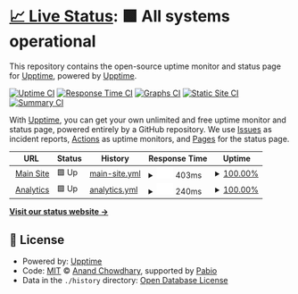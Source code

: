 # [📈 Live Status](https://status.doodadlabs.org): <!--live status--> **🟩 All systems operational**

This repository contains the open-source uptime monitor and status page for [Upptime](https://upptime.js.org), powered by [Upptime](https://github.com/upptime/upptime).

[![Uptime CI](https://github.com/upptime/upptime/workflows/Uptime%20CI/badge.svg)](https://github.com/upptime/upptime/actions?query=workflow%3A%22Uptime+CI%22)
[![Response Time CI](https://github.com/upptime/upptime/workflows/Response%20Time%20CI/badge.svg)](https://github.com/upptime/upptime/actions?query=workflow%3A%22Response+Time+CI%22)
[![Graphs CI](https://github.com/upptime/upptime/workflows/Graphs%20CI/badge.svg)](https://github.com/upptime/upptime/actions?query=workflow%3A%22Graphs+CI%22)
[![Static Site CI](https://github.com/upptime/upptime/workflows/Static%20Site%20CI/badge.svg)](https://github.com/upptime/upptime/actions?query=workflow%3A%22Static+Site+CI%22)
[![Summary CI](https://github.com/upptime/upptime/workflows/Summary%20CI/badge.svg)](https://github.com/upptime/upptime/actions?query=workflow%3A%22Summary+CI%22)

With [Upptime](https://upptime.js.org), you can get your own unlimited and free uptime monitor and status page, powered entirely by a GitHub repository. We use [Issues](https://github.com/upptime/upptime/issues) as incident reports, [Actions](https://github.com/upptime/upptime/actions) as uptime monitors, and [Pages](https://status.doodadlabs.org) for the status page.

<!--start: status pages-->
<!-- This summary is generated by Upptime (https://github.com/upptime/upptime) -->
<!-- Do not edit this manually, your changes will be overwritten -->
<!-- prettier-ignore -->
| URL | Status | History | Response Time | Uptime |
| --- | ------ | ------- | ------------- | ------ |
| <img alt="" src="https://icons.duckduckgo.com/ip3/doodadlabs.org.ico" height="13"> [Main Site](https://doodadlabs.org) | 🟩 Up | [main-site.yml](https://github.com/doodad-labs/uptime-monitor/commits/HEAD/history/main-site.yml) | <details><summary><img alt="Response time graph" src="./graphs/main-site/response-time-week.png" height="20"> 403ms</summary><br><a href="https://status.doodadlabs.org/history/main-site"><img alt="Response time 403" src="https://img.shields.io/endpoint?url=https%3A%2F%2Fraw.githubusercontent.com%2Fdoodad-labs%2Fuptime-monitor%2FHEAD%2Fapi%2Fmain-site%2Fresponse-time.json"></a><br><a href="https://status.doodadlabs.org/history/main-site"><img alt="24-hour response time 403" src="https://img.shields.io/endpoint?url=https%3A%2F%2Fraw.githubusercontent.com%2Fdoodad-labs%2Fuptime-monitor%2FHEAD%2Fapi%2Fmain-site%2Fresponse-time-day.json"></a><br><a href="https://status.doodadlabs.org/history/main-site"><img alt="7-day response time 403" src="https://img.shields.io/endpoint?url=https%3A%2F%2Fraw.githubusercontent.com%2Fdoodad-labs%2Fuptime-monitor%2FHEAD%2Fapi%2Fmain-site%2Fresponse-time-week.json"></a><br><a href="https://status.doodadlabs.org/history/main-site"><img alt="30-day response time 403" src="https://img.shields.io/endpoint?url=https%3A%2F%2Fraw.githubusercontent.com%2Fdoodad-labs%2Fuptime-monitor%2FHEAD%2Fapi%2Fmain-site%2Fresponse-time-month.json"></a><br><a href="https://status.doodadlabs.org/history/main-site"><img alt="1-year response time 403" src="https://img.shields.io/endpoint?url=https%3A%2F%2Fraw.githubusercontent.com%2Fdoodad-labs%2Fuptime-monitor%2FHEAD%2Fapi%2Fmain-site%2Fresponse-time-year.json"></a></details> | <details><summary><a href="https://status.doodadlabs.org/history/main-site">100.00%</a></summary><a href="https://status.doodadlabs.org/history/main-site"><img alt="All-time uptime 100.00%" src="https://img.shields.io/endpoint?url=https%3A%2F%2Fraw.githubusercontent.com%2Fdoodad-labs%2Fuptime-monitor%2FHEAD%2Fapi%2Fmain-site%2Fuptime.json"></a><br><a href="https://status.doodadlabs.org/history/main-site"><img alt="24-hour uptime 100.00%" src="https://img.shields.io/endpoint?url=https%3A%2F%2Fraw.githubusercontent.com%2Fdoodad-labs%2Fuptime-monitor%2FHEAD%2Fapi%2Fmain-site%2Fuptime-day.json"></a><br><a href="https://status.doodadlabs.org/history/main-site"><img alt="7-day uptime 100.00%" src="https://img.shields.io/endpoint?url=https%3A%2F%2Fraw.githubusercontent.com%2Fdoodad-labs%2Fuptime-monitor%2FHEAD%2Fapi%2Fmain-site%2Fuptime-week.json"></a><br><a href="https://status.doodadlabs.org/history/main-site"><img alt="30-day uptime 100.00%" src="https://img.shields.io/endpoint?url=https%3A%2F%2Fraw.githubusercontent.com%2Fdoodad-labs%2Fuptime-monitor%2FHEAD%2Fapi%2Fmain-site%2Fuptime-month.json"></a><br><a href="https://status.doodadlabs.org/history/main-site"><img alt="1-year uptime 100.00%" src="https://img.shields.io/endpoint?url=https%3A%2F%2Fraw.githubusercontent.com%2Fdoodad-labs%2Fuptime-monitor%2FHEAD%2Fapi%2Fmain-site%2Fuptime-year.json"></a></details>
| <img alt="" src="https://icons.duckduckgo.com/ip3/analytics.doodadlabs.org.ico" height="13"> [Analytics](https://analytics.doodadlabs.org/) | 🟩 Up | [analytics.yml](https://github.com/doodad-labs/uptime-monitor/commits/HEAD/history/analytics.yml) | <details><summary><img alt="Response time graph" src="./graphs/analytics/response-time-week.png" height="20"> 240ms</summary><br><a href="https://status.doodadlabs.org/history/analytics"><img alt="Response time 240" src="https://img.shields.io/endpoint?url=https%3A%2F%2Fraw.githubusercontent.com%2Fdoodad-labs%2Fuptime-monitor%2FHEAD%2Fapi%2Fanalytics%2Fresponse-time.json"></a><br><a href="https://status.doodadlabs.org/history/analytics"><img alt="24-hour response time 240" src="https://img.shields.io/endpoint?url=https%3A%2F%2Fraw.githubusercontent.com%2Fdoodad-labs%2Fuptime-monitor%2FHEAD%2Fapi%2Fanalytics%2Fresponse-time-day.json"></a><br><a href="https://status.doodadlabs.org/history/analytics"><img alt="7-day response time 240" src="https://img.shields.io/endpoint?url=https%3A%2F%2Fraw.githubusercontent.com%2Fdoodad-labs%2Fuptime-monitor%2FHEAD%2Fapi%2Fanalytics%2Fresponse-time-week.json"></a><br><a href="https://status.doodadlabs.org/history/analytics"><img alt="30-day response time 240" src="https://img.shields.io/endpoint?url=https%3A%2F%2Fraw.githubusercontent.com%2Fdoodad-labs%2Fuptime-monitor%2FHEAD%2Fapi%2Fanalytics%2Fresponse-time-month.json"></a><br><a href="https://status.doodadlabs.org/history/analytics"><img alt="1-year response time 240" src="https://img.shields.io/endpoint?url=https%3A%2F%2Fraw.githubusercontent.com%2Fdoodad-labs%2Fuptime-monitor%2FHEAD%2Fapi%2Fanalytics%2Fresponse-time-year.json"></a></details> | <details><summary><a href="https://status.doodadlabs.org/history/analytics">100.00%</a></summary><a href="https://status.doodadlabs.org/history/analytics"><img alt="All-time uptime 100.00%" src="https://img.shields.io/endpoint?url=https%3A%2F%2Fraw.githubusercontent.com%2Fdoodad-labs%2Fuptime-monitor%2FHEAD%2Fapi%2Fanalytics%2Fuptime.json"></a><br><a href="https://status.doodadlabs.org/history/analytics"><img alt="24-hour uptime 100.00%" src="https://img.shields.io/endpoint?url=https%3A%2F%2Fraw.githubusercontent.com%2Fdoodad-labs%2Fuptime-monitor%2FHEAD%2Fapi%2Fanalytics%2Fuptime-day.json"></a><br><a href="https://status.doodadlabs.org/history/analytics"><img alt="7-day uptime 100.00%" src="https://img.shields.io/endpoint?url=https%3A%2F%2Fraw.githubusercontent.com%2Fdoodad-labs%2Fuptime-monitor%2FHEAD%2Fapi%2Fanalytics%2Fuptime-week.json"></a><br><a href="https://status.doodadlabs.org/history/analytics"><img alt="30-day uptime 100.00%" src="https://img.shields.io/endpoint?url=https%3A%2F%2Fraw.githubusercontent.com%2Fdoodad-labs%2Fuptime-monitor%2FHEAD%2Fapi%2Fanalytics%2Fuptime-month.json"></a><br><a href="https://status.doodadlabs.org/history/analytics"><img alt="1-year uptime 100.00%" src="https://img.shields.io/endpoint?url=https%3A%2F%2Fraw.githubusercontent.com%2Fdoodad-labs%2Fuptime-monitor%2FHEAD%2Fapi%2Fanalytics%2Fuptime-year.json"></a></details>

<!--end: status pages-->

[**Visit our status website →**](https://status.doodadlabs.org)

## 📄 License

- Powered by: [Upptime](https://github.com/upptime/upptime)
- Code: [MIT](./LICENSE) © [Anand Chowdhary](https://anandchowdhary.com), supported by [Pabio](https://pabio.com)
- Data in the `./history` directory: [Open Database License](https://opendatacommons.org/licenses/odbl/1-0/)
